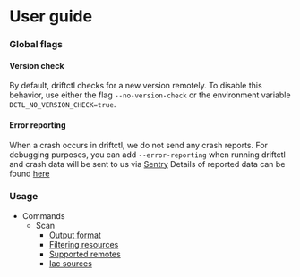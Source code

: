 # User guide

### Global flags

#### Version check

By default, driftctl checks for a new version remotely. To disable this behavior, use either the flag `--no-version-check` or the environment variable `DCTL_NO_VERSION_CHECK=true`.

#### Error reporting

When a crash occurs in driftctl, we do not send any crash reports.
For debugging purposes, you can add `--error-reporting` when running driftctl and crash data will be sent to us via [Sentry](https://sentry.io)
Details of reported data can be found [here](./cmd/flags/error-reporting.md)

### Usage

- Commands
  - Scan
    - [Output format](cmd/scan/output.md)
    - [Filtering resources](cmd/scan/filter.md)
    - [Supported remotes](cmd/scan/supported_resources/README.md)
    - [Iac sources](cmd/scan/iac_source.md)

